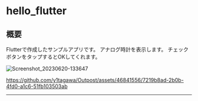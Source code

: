 # hello_flutter

## 概要

Flutterで作成したサンプルアプリです。
アナログ時計を表示します。
チェックボタンをタップするとOKしてくれます。

![Screenshot_20230620-133647](https://github.com/y1tagawa/Outpost/assets/46841556/a865296d-e11b-466b-bc42-1b96b0fc371b)

https://github.com/y1tagawa/Outpost/assets/46841556/7219b8ad-2b0b-4fd0-a1c6-51fb103503ab

----
